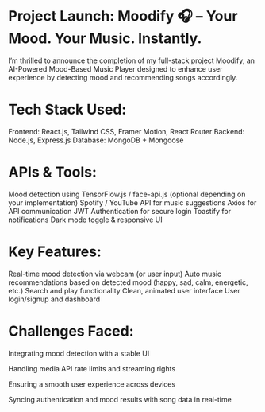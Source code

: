 # Project Launch: Moodify 🎧 – Your Mood. Your Music. Instantly.
I’m thrilled to announce the completion of my full-stack project Moodify, an AI-Powered Mood-Based Music Player designed to enhance user experience by detecting mood and recommending songs accordingly.

# Tech Stack Used:
Frontend: React.js, Tailwind CSS, Framer Motion, React Router
Backend: Node.js, Express.js
Database: MongoDB + Mongoose

# APIs & Tools:
Mood detection using TensorFlow.js / face-api.js (optional depending on your implementation)
Spotify / YouTube API for music suggestions
Axios for API communication
JWT Authentication for secure login
Toastify for notifications
Dark mode toggle & responsive UI

# Key Features:
Real-time mood detection via webcam (or user input)
Auto music recommendations based on detected mood (happy, sad, calm, energetic, etc.)
Search and play functionality
Clean, animated user interface
User login/signup and dashboard

# Challenges Faced:
Integrating mood detection with a stable UI

Handling media API rate limits and streaming rights

Ensuring a smooth user experience across devices

Syncing authentication and mood results with song data in real-time
